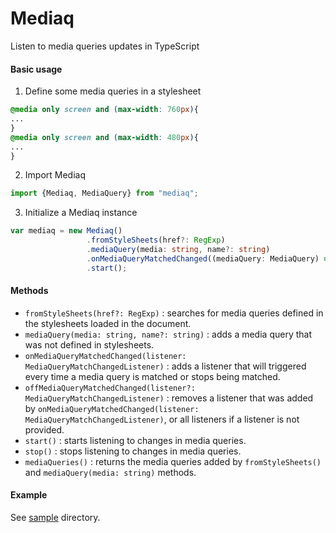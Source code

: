 # Mediaq
Listen to media queries updates in TypeScript

#### Basic usage
1. Define some media queries in a stylesheet
```css
@media only screen and (max-width: 760px){
...
}
@media only screen and (max-width: 480px){
...
}
```
2. Import Mediaq
```typescript
import {Mediaq, MediaQuery} from "mediaq";
```
3. Initialize a Mediaq instance
```typescript
var mediaq = new Mediaq()
                 .fromStyleSheets(href?: RegExp)
                 .mediaQuery(media: string, name?: string)
                 .onMediaQueryMatchedChanged((mediaQuery: MediaQuery) => { })
                 .start();
```


#### Methods
* ```fromStyleSheets(href?: RegExp)``` : searches for media queries defined in the stylesheets loaded in the document.
* ```mediaQuery(media: string, name?: string)``` : adds a media query that was not defined in stylesheets.
* ```onMediaQueryMatchedChanged(listener: MediaQueryMatchChangedListener)``` : adds a listener that will triggered every time a media query is matched or stops being matched.
* ```offMediaQueryMatchedChanged(listener?: MediaQueryMatchChangedListener)``` : removes a listener that was added by ```onMediaQueryMatchedChanged(listener: MediaQueryMatchChangedListener)```, or all listeners if a listener is not provided.
* ```start()``` : starts listening to changes in media queries.
* ```stop()``` : stops listening to changes in media queries.
* ```mediaQueries()``` : returns the media queries added by ```fromStyleSheets()``` and ```mediaQuery(media: string)``` methods.

#### Example
See [sample](https://github.com/maroun-baydoun/mediaq/tree/master/sample) directory.

